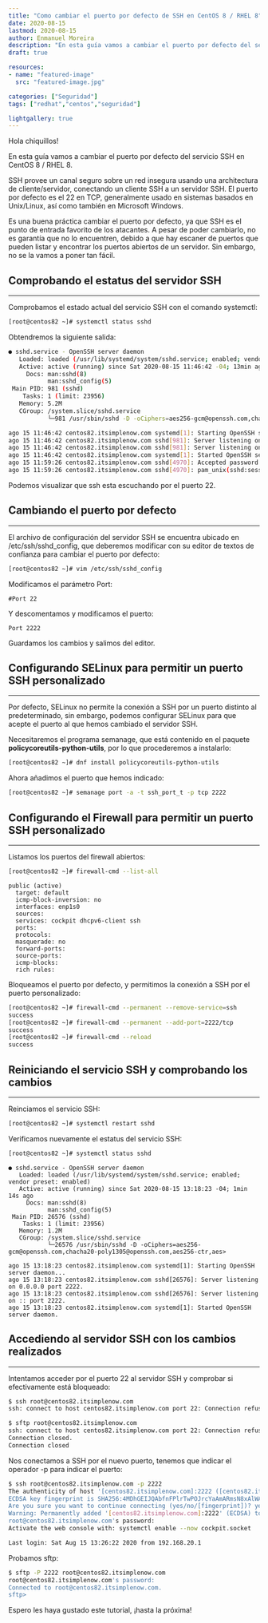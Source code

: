 ```yaml
---
title: "Como cambiar el puerto por defecto de SSH en CentOS 8 / RHEL 8"
date: 2020-08-15
lastmod: 2020-08-15
author: Enmanuel Moreira
description: "En esta guía vamos a cambiar el puerto por defecto del servicio SSH en CentOS 8 / RHEL 8."
draft: true

resources:
- name: "featured-image"
  src: "featured-image.jpg"

categories: ["Seguridad"]
tags: ["redhat","centos","seguridad"]

lightgallery: true
---
```


<!--more-->

Hola chiquillos!

En esta guía vamos a cambiar el puerto por defecto del servicio SSH en CentOS 8 / RHEL 8.

SSH provee un canal seguro sobre un red insegura usando una architectura de cliente/servidor, conectando un cliente SSH a un servidor SSH. El puerto por defecto es el 22 en TCP, generalmente usado en sistemas basados en Unix/Linux, así como también en Microsoft Windows.

Es una buena práctica cambiar el puerto por defecto, ya que SSH es el punto de entrada favorito de los atacantes. A pesar de poder cambiarlo, no es garantía que no lo encuentren, debido a que hay escaner de puertos que pueden listar y encontrar los puertos abiertos de un servidor. Sin embargo, no se la vamos a poner tan fácil.  

## Comprobando el estatus del servidor SSH

***

Comprobamos el estado actual del servicio SSH con el comando systemctl:

```bash
[root@centos82 ~]# systemctl status sshd
```

Obtendremos la siguiente salida:  

```bash
● sshd.service - OpenSSH server daemon
   Loaded: loaded (/usr/lib/systemd/system/sshd.service; enabled; vendor preset: enabled)
   Active: active (running) since Sat 2020-08-15 11:46:42 -04; 13min ago
     Docs: man:sshd(8)
           man:sshd_config(5)
 Main PID: 981 (sshd)
    Tasks: 1 (limit: 23956)
   Memory: 5.2M
   CGroup: /system.slice/sshd.service
           └─981 /usr/sbin/sshd -D -oCiphers=aes256-gcm@openssh.com,chacha20-poly1305@openssh.com,aes256-ctr,aes256-cbc,aes128-gcm@openssh.com,aes128-ctr,aes128-cbc -oMACs=hmac-sha2-256-etm@openssh.com,hmac-sh>

ago 15 11:46:42 centos82.itsimplenow.com systemd[1]: Starting OpenSSH server daemon...
ago 15 11:46:42 centos82.itsimplenow.com sshd[981]: Server listening on 0.0.0.0 port 22.
ago 15 11:46:42 centos82.itsimplenow.com sshd[981]: Server listening on :: port 22.
ago 15 11:46:42 centos82.itsimplenow.com systemd[1]: Started OpenSSH server daemon.
ago 15 11:59:26 centos82.itsimplenow.com sshd[4970]: Accepted password for root from 192.168.20.1 port 49354 ssh2
ago 15 11:59:26 centos82.itsimplenow.com sshd[4970]: pam_unix(sshd:session): session opened for user root by (uid=0)
```

Podemos visualizar que ssh esta escuchando por el puerto 22.  

## Cambiando el puerto por defecto

***

El archivo de configuración del servidor SSH se encuentra ubicado en /etc/ssh/sshd_config, que deberemos modificar con su editor de textos de confianza para cambiar el puerto por defecto:  

```bash
[root@centos82 ~]# vim /etc/ssh/sshd_config
```

Modificamos el parámetro Port:  

```plaintext
#Port 22
```

Y descomentamos y modificamos el puerto:  

```plaintext
Port 2222
```

Guardamos los cambios y salimos del editor.  

## Configurando SELinux para permitir un puerto SSH personalizado

***

Por defecto, SELinux no permite la conexión a SSH por un puerto distinto al predeterminado, sin embargo, podemos configurar SELinux para que acepte el puerto al que hemos cambiado el servidor SSH.  

Necesitaremos el programa semanage, que está contenido en el paquete **policycoreutils-python-utils**, por lo que procederemos a instalarlo:  

```bash
[root@centos82 ~]# dnf install policycoreutils-python-utils
```

Ahora añadimos el puerto que hemos indicado:  

```bash
[root@centos82 ~]# semanage port -a -t ssh_port_t -p tcp 2222
```

## Configurando el Firewall para permitir un puerto SSH personalizado

***

Listamos los puertos del firewall abiertos:

```bash
[root@centos82 ~]# firewall-cmd --list-all
```

```plaintext
public (active)
  target: default
  icmp-block-inversion: no
  interfaces: enp1s0
  sources:
  services: cockpit dhcpv6-client ssh
  ports:
  protocols:
  masquerade: no
  forward-ports:
  source-ports:
  icmp-blocks:
  rich rules:
```

Bloqueamos el puerto por defecto, y permitimos la conexión a SSH por el puerto personalizado:  

```bash
[root@centos82 ~]# firewall-cmd --permanent --remove-service=ssh
success
[root@centos82 ~]# firewall-cmd --permanent --add-port=2222/tcp
success
[root@centos82 ~]# firewall-cmd --reload
success
```

## Reiniciando el servicio SSH y comprobando los cambios

***

Reinciamos el servicio SSH:  

```bash
[root@centos82 ~]# systemctl restart sshd
```

Verificamos nuevamente el estatus del servicio SSH:  

```bash
[root@centos82 ~]# systemctl status sshd
```

```plaintext
● sshd.service - OpenSSH server daemon
   Loaded: loaded (/usr/lib/systemd/system/sshd.service; enabled; vendor preset: enabled)
   Active: active (running) since Sat 2020-08-15 13:18:23 -04; 1min 14s ago
     Docs: man:sshd(8)
           man:sshd_config(5)
 Main PID: 26576 (sshd)
    Tasks: 1 (limit: 23956)
   Memory: 1.2M
   CGroup: /system.slice/sshd.service
           └─26576 /usr/sbin/sshd -D -oCiphers=aes256-gcm@openssh.com,chacha20-poly1305@openssh.com,aes256-ctr,aes>

ago 15 13:18:23 centos82.itsimplenow.com systemd[1]: Starting OpenSSH server daemon...
ago 15 13:18:23 centos82.itsimplenow.com sshd[26576]: Server listening on 0.0.0.0 port 2222.
ago 15 13:18:23 centos82.itsimplenow.com sshd[26576]: Server listening on :: port 2222.
ago 15 13:18:23 centos82.itsimplenow.com systemd[1]: Started OpenSSH server daemon.

```

## Accediendo al servidor SSH con los cambios realizados

***

Intentamos acceder por el puerto 22 al servidor SSH y comprobar si efectivamente está bloqueado:  

```bash
$ ssh root@centos82.itsimplenow.com
ssh: connect to host centos82.itsimplenow.com port 22: Connection refused
```

```bash
$ sftp root@centos82.itsimplenow.com
ssh: connect to host centos82.itsimplenow.com port 22: Connection refused
Connection closed.
Connection closed
```

Nos conectamos a SSH por el nuevo puerto, tenemos que indicar el operador -p para indicar el puerto:  

```bash
$ ssh root@centos82.itsimplenow.com -p 2222
The authenticity of host '[centos82.itsimplenow.com]:2222 ([centos82.itsimplenow.com]:2222)' can't be established.
ECDSA key fingerprint is SHA256:4MDhGEIJQAbfnFPlrTwPOJrcYaAmARmsN8xAlWAb6u0.
Are you sure you want to continue connecting (yes/no/[fingerprint])? yes
Warning: Permanently added '[centos82.itsimplenow.com]:2222' (ECDSA) to the list of known hosts.
root@centos82.itsimplenow.com's password:
Activate the web console with: systemctl enable --now cockpit.socket

Last login: Sat Aug 15 13:26:22 2020 from 192.168.20.1
```

Probamos sftp:  

```bash
$ sftp -P 2222 root@centos82.itsimplenow.com
root@centos82.itsimplenow.com's password:
Connected to root@centos82.itsimplenow.com.
sftp>
```

Espero les haya gustado este tutorial, ¡hasta la próxima!
